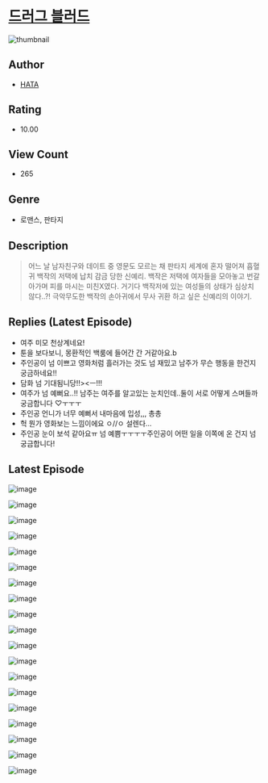 # [드러그 블러드](https://comic.naver.com/bestChallenge/list?titleId=810272)
![thumbnail](https://image-comic.pstatic.net/user_contents_data/challenge_comic/2023/05/23/364594/upload_3976741376773993571_480x623.jpeg)

## Author
- [HATA](https://comic.naver.com/artistTitle?id=364594)

## Rating
- 10.00

## View Count
- 265

## Genre
- 로맨스, 판타지

## Description
> 어느 날 남자친구와 데이트 중 영문도 모르는 채 판타지 세계에 혼자 떨어져 흡혈귀 백작의 저택에 납치 감금 당한 신예리. 백작은 저택에 여자들을 모아놓고 번갈아가며 피를 마시는 미친X였다. 거기다 백작저에 있는 여성들의 상태가 심상치 않다..?! 극악무도한 백작의 손아귀에서 무사 귀환 하고 싶은 신예리의 이야기.

## Replies (Latest Episode)
- 여주 미모 천상계네요!
- 툰을 보다보니, 몽환적인 백룸에 들어간 간 거같아요.b
- 주인공이 넘 이쁘고 영화처럼 흘러가는 것도 넘 재밌고 남주가 무슨 행동을 한건지 궁금하네요!!
- 담화 넘 기대됨니당!!><ㅡ!!!
- 여주가 넘 예뻐요..!! 남주는 여주를 알고있는 눈치인데..둘이 서로 어떻게 스며들까 궁금합니다 ♡ㅜㅜㅜ
- 주인공 언니가 너무 예뻐서 내마음에 입성,,, 총총
- 헉 뭔가 영화보는 느낌이에요 ㅇ//ㅇ 설렌다...
- 주인공 눈이 보석 같아요ㅠ 넘 예쁨ㅜㅜㅜㅜ주인공이 어떤 일을 이쪽에 온 건지 넘 궁금합니다!

## Latest Episode
![image](https://image-comic.pstatic.net/user_contents_data/challenge_comic/2023/05/23/364594/upload_4121694366856274480.jpeg)

![image](https://image-comic.pstatic.net/user_contents_data/challenge_comic/2023/05/23/364594/upload_7089286368495874360.jpeg)

![image](https://image-comic.pstatic.net/user_contents_data/challenge_comic/2023/05/23/364594/upload_7306580438459639348.jpeg)

![image](https://image-comic.pstatic.net/user_contents_data/challenge_comic/2023/05/23/364594/upload_3559023917071950689.jpeg)

![image](https://image-comic.pstatic.net/user_contents_data/challenge_comic/2023/05/23/364594/upload_7378079686699071799.jpeg)

![image](https://image-comic.pstatic.net/user_contents_data/challenge_comic/2023/05/23/364594/upload_7377512136033330229.jpeg)

![image](https://image-comic.pstatic.net/user_contents_data/challenge_comic/2023/05/23/364594/upload_7292231815156752945.jpeg)

![image](https://image-comic.pstatic.net/user_contents_data/challenge_comic/2023/05/23/364594/upload_3835150657983374896.jpeg)

![image](https://image-comic.pstatic.net/user_contents_data/challenge_comic/2023/05/23/364594/upload_7018075175743926628.jpeg)

![image](https://image-comic.pstatic.net/user_contents_data/challenge_comic/2023/05/23/364594/upload_3978709506009937456.jpeg)

![image](https://image-comic.pstatic.net/user_contents_data/challenge_comic/2023/05/23/364594/upload_4134698324566881586.jpeg)

![image](https://image-comic.pstatic.net/user_contents_data/challenge_comic/2023/05/23/364594/upload_4122822465048361316.jpeg)

![image](https://image-comic.pstatic.net/user_contents_data/challenge_comic/2023/05/23/364594/upload_7089568942836101987.jpeg)

![image](https://image-comic.pstatic.net/user_contents_data/challenge_comic/2023/05/23/364594/upload_4135769240184895288.jpeg)

![image](https://image-comic.pstatic.net/user_contents_data/challenge_comic/2023/05/23/364594/upload_3977014239519323441.jpeg)

![image](https://image-comic.pstatic.net/user_contents_data/challenge_comic/2023/05/23/364594/upload_7162190587158083632.jpeg)

![image](https://image-comic.pstatic.net/user_contents_data/challenge_comic/2023/05/23/364594/upload_3703706237661569585.jpeg)

![image](https://image-comic.pstatic.net/user_contents_data/challenge_comic/2023/05/23/364594/upload_7003721059331630435.jpeg)

![image](https://image-comic.pstatic.net/user_contents_data/challenge_comic/2023/05/23/364594/upload_3558178189897708848.jpeg)
